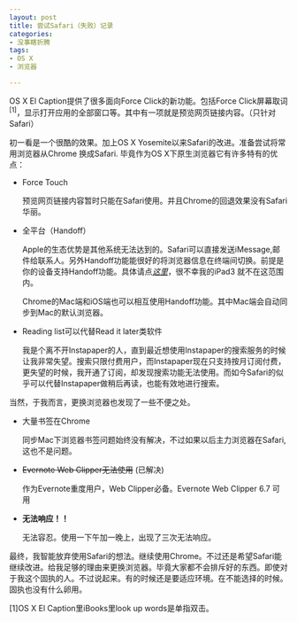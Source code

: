 ```yaml
---
layout: post
title: 尝试Safari（失败）记录
categories: 
- 没事瞎折腾
tags:
- OS X
- 浏览器

---
```

OS X El Caption提供了很多面向Force Click的新功能。包括Force Click屏幕取词<sup>[1]</sup>，显示打开应用的全部窗口等。其中有一项就是预览网页链接内容。（只针对Safari）

初一看是一个很酷的效果。加上OS X Yosemite以来Safari的改进。准备尝试将常用浏览器从Chrome 换成Safari. 毕竟作为OS X下原生浏览器它有许多特有的优点：


+ Force Touch

  预览网页链接内容暂时只能在Safari使用。并且Chrome的回退效果没有Safari华丽。

* 全平台（Handoff）



  <!--more-->
  Apple的生态优势是其他系统无法达到的。Safari可以直接发送iMessage,邮件给联系人。另外Handoff功能能很好的将浏览器信息在终端间切换。前提是你的设备支持Handoff功能。具体请点[*这里*](https://support.apple.com/zh-cn/HT204689)，很不幸我的iPad3 就不在这范围内。
  
  Chrome的Mac端和iOS端也可以相互使用Handoff功能。其中Mac端会自动同步到Mac的默认浏览器。


* Reading list可以代替Read it later类软件

  我是个离不开Instapaper的人，直到最近想使用Instapaper的搜索服务的时候让我非常失望。搜索只限付费用户，而Instapaper现在只支持按月订阅付费，更失望的时候，我开通了订阅，却发现搜索功能无法使用。而如今Safari的似乎可以代替Instapaper做稍后再读，也能有效地进行搜索。


当然，于我而言，更换浏览器也发现了一些不便之处。

* 大量书签在Chrome

  同步Mac下浏览器书签问题始终没有解决，不过如果以后主力浏览器在Safari,这也不是问题。
 
* <del>Evernote Web Clipper无法使用</del> (已解决)

  作为Evernote重度用户，Web Clipper必备。Evernote Web Clipper 6.7 可用

* **无法响应！！**

  无法容忍。使用一下午加一晚上，出现了三次无法响应。
  
  

最终，我智能放弃使用Safari的想法。继续使用Chrome。不过还是希望Safari能继续改进。给我足够的理由来更换浏览器。毕竟大家都不会排斥好的东西。即使对于我这个固执的人。不过说起来。有的时候还是要适应环境。在不能选择的时候。固执也没有什么卵用。

[1]OS X El Caption里iBooks里look up words是单指双击。



